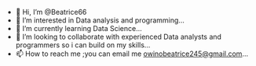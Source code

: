 - 👋 Hi, I’m @Beatrice66
- 👀 I’m interested in Data analysis and programming...
- 🌱 I’m currently learning Data Science...
- 💞️ I’m looking to collaborate with experienced Data analysts and programmers so i can build on my skills...
- 📫 How to reach me ;you can email me owinobeatrice245@gmail.com...

<!---
Beatrice66/Beatrice66 is a ✨ special ✨ repository because its `README.md` (this file) appears on your GitHub profile.
You can click the Preview link to take a look at your changes.
--->
